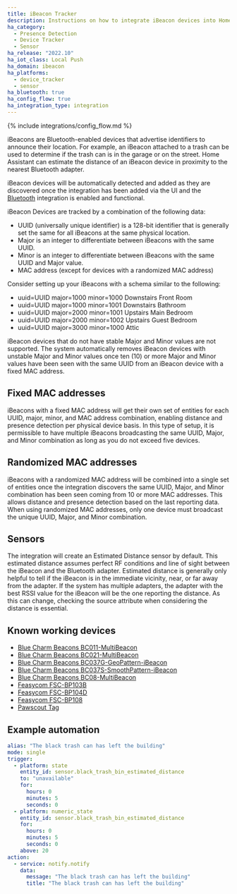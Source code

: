 ```yaml
---
title: iBeacon Tracker
description: Instructions on how to integrate iBeacon devices into Home Assistant.
ha_category:
  - Presence Detection
  - Device Tracker
  - Sensor
ha_release: "2022.10"
ha_iot_class: Local Push
ha_domain: ibeacon
ha_platforms:
  - device_tracker
  - sensor
ha_bluetooth: true
ha_config_flow: true
ha_integration_type: integration
---
```


{% include integrations/config_flow.md %}

iBeacons are Bluetooth-enabled devices that advertise identifiers to announce their location. For example, an iBeacon attached to a trash can be used to determine if the trash can is in the garage or on the street. Home Assistant can estimate the distance of an iBeacon device in proximity to the nearest Bluetooth adapter.

iBeacon devices will be automatically detected and added as they are discovered once the integration has been added via the UI and the [Bluetooth](/integrations/bluetooth) integration is enabled and functional.

iBeacon Devices are tracked by a combination of the following data:

- UUID (universally unique identifier) is a 128-bit identifier that is generally set the same for all iBeacons at the same physical location.
- Major is an integer to differentiate between iBeacons with the same UUID.
- Minor is an integer to differentiate between iBeacons with the same UUID and Major value.
- MAC address (except for devices with a randomized MAC address)

Consider setting up your iBeacons with a schema similar to the following:

- uuid=UUID major=1000 minor=1000 Downstairs Front Room
- uuid=UUID major=1000 minor=1001 Downstairs Bathroom
- uuid=UUID major=2000 minor=1001 Upstairs Main Bedroom
- uuid=UUID major=2000 minor=1002 Upstairs Guest Bedroom
- uuid=UUID major=3000 minor=1000 Attic

iBeacon devices that do not have stable Major and Minor values are not supported. The system automatically removes iBeacon devices with unstable Major and Minor values once ten (10) or more Major and Minor values have been seen with the same UUID from an iBeacon device with a fixed MAC address.

## Fixed MAC addresses

iBeacons with a fixed MAC address will get their own set of entities for each UUID, major, minor, and MAC address combination, enabling distance and presence detection per physical device basis. In this type of setup, it is permissible to have multiple iBeacons broadcasting the same UUID, Major, and Minor combination as long as you do not exceed five devices.

## Randomized MAC addresses

iBeacons with a randomized MAC address will be combined into a single set of entities once the integration discovers the same UUID, Major, and Minor combination has been seen coming from 10 or more MAC addresses. This allows distance and presence detection based on the last reporting data. When using randomized MAC addresses, only one device must broadcast the unique UUID, Major, and Minor combination.

## Sensors

The integration will create an Estimated Distance sensor by default. This estimated distance assumes perfect RF conditions and line of sight between the iBeacon and the Bluetooth adapter. Estimated distance is generally only helpful to tell if the iBeacon is in the immediate vicinity, near, or far away from the adapter. If the system has multiple adapters, the adapter with the best RSSI value for the iBeacon will be the one reporting the distance. As this can change, checking the source attribute when considering the distance is essential.

## Known working devices

- [Blue Charm Beacons BC011-MultiBeacon](https://bluecharmbeacons.com/product/bluetooth-ble-multi-beacon-bc011/)
- [Blue Charm Beacons BC021-MultiBeacon](https://bluecharmbeacons.com/product/bluetooth-ble-ibeacon-bc021-multibeacon-with-button-trigger-and-motion-sensor/)
- [Blue Charm Beacons BC037G-GeoPattern-iBeacon](https://bluecharmbeacons.com/product/blue-charm-bc037-ibeacon/)
- [Blue Charm Beacons BC037S-SmoothPattern-iBeacon](https://bluecharmbeacons.com/product/bluetooth-ble-ibeacon-bc037s-ibeacon/)
- [Blue Charm Beacons BC08-MultiBeacon](https://bluecharmbeacons.com/product/blue-charm-beacons-bluetooth-ble-ibeacon-bc08-multibeacon-w-motion-sensor-and-button-trigger-ble-5-0/)
- [Feasycom FSC-BP103B](https://www.feasycom.com/bluetooth-ibeacon-da14531)
- [Feasycom FSC-BP104D](https://www.feasycom.com/dialog-da14531-bluetooth-low-energy-beacon)
- [Feasycom FSC-BP108](https://www.feasycom.com/bluetooth-5-1-waterproof-bluetooth-beacon)
- [Pawscout Tag](https://pawscout.com/shop/pawscout-tag/)

## Example automation

```yaml
alias: "The black trash can has left the building"
mode: single
trigger:
  - platform: state
    entity_id: sensor.black_trash_bin_estimated_distance
    to: "unavailable"
    for:
      hours: 0
      minutes: 5
      seconds: 0
  - platform: numeric_state
    entity_id: sensor.black_trash_bin_estimated_distance
    for:
      hours: 0
      minutes: 5
      seconds: 0
    above: 20
action:
  - service: notify.notify
    data:
      message: "The black trash can has left the building"
      title: "The black trash can has left the building"
```
